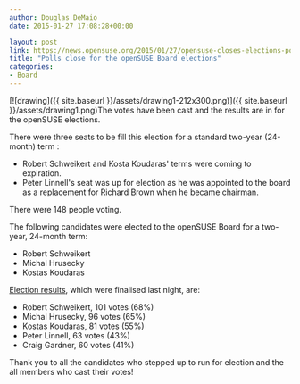 ```yaml
---
author: Douglas DeMaio
date: 2015-01-27 17:08:28+00:00

layout: post
link: https://news.opensuse.org/2015/01/27/opensuse-closes-elections-posts-results-for-the-opensuse-board/
title: "Polls close for the openSUSE Board elections"
categories:
- Board
---
```

[![drawing]({{ site.baseurl }}/assets/drawing1-212x300.png)]({{ site.baseurl }}/assets/drawing1.png)The votes have been cast and the results are in for the openSUSE elections.

There were three seats to be fill this election for a standard two-year (24-month) term :
- Robert Schweikert and Kosta Koudaras' terms were coming to expiration.
- Peter Linnell's seat was up for election as he was appointed to the board as a replacement for Richard Brown when he became chairman.

There were 148 people voting.

<!-- more -->The following candidates were elected to the openSUSE Board for a two-year, 24-month term:
- Robert Schweikert
- Michal Hrusecky
- Kostas Koudaras

[Election results](https://connect.opensuse.org/pg/polls/read/RBrownSUSE/46342/opensuse-board-election-20142015%20), which were finalised last night, are:

- Robert Schweikert, 101 votes (68%)
- Michal Hrusecky, 96 votes (65%)
- Kostas Koudaras, 81 votes (55%)
- Peter Linnell, 63 votes (43%)
- Craig Gardner, 60 votes (41%)

Thank you to all the candidates who stepped up to run for election and the all members who cast their votes!		
